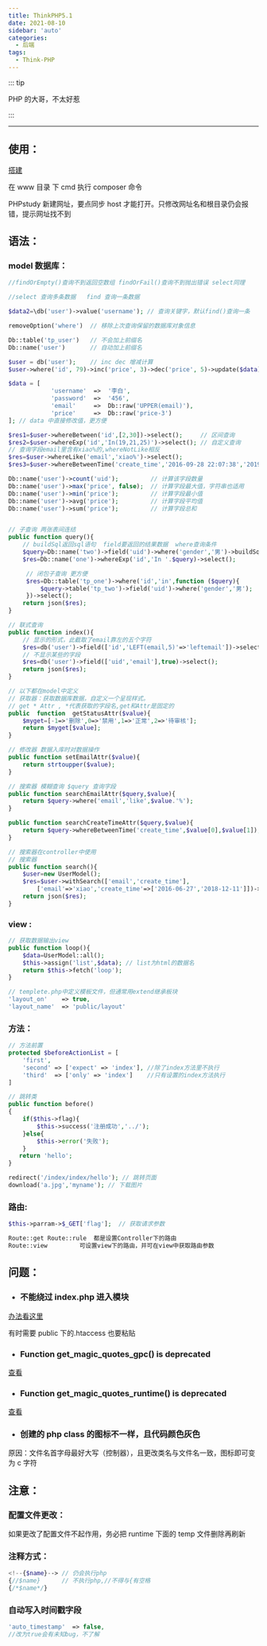 ```yaml
---
title: ThinkPHP5.1
date: 2021-08-10
sidebar: 'auto'
categories:
  - 后端
tags:
  - Think-PHP
---
```


::: tip

PHP 的大哥，不太好惹

:::

<!-- more -->

---

## 使用：

[搭建](https://www.kancloud.cn/manual/thinkphp5_1/353948)

在 www 目录 下 cmd 执行 composer 命令

PHPstudy 新建网址，要点同步 host 才能打开。只修改网址名和根目录仍会报错，提示网址找不到

## 语法：

### model 数据库：

```php
//findOrEmpty()查询不到返回空数组 findOrFail()查询不到抛出错误 select同理

//select 查询多条数据   find 查询一条数据

$data2=\db('user')->value('username'); // 查询关键字，默认find()查询一条

removeOption('where')  // 移除上次查询保留的数据库对象信息

Db::table('tp_user')   // 不会加上前缀名
Db::name('user')	   // 自动加上前缀名

$user = db('user');	   // inc dec 增减计算
$user->where('id', 79)->inc('price', 3)->dec('price', 5)->update($data);

$data = [
            'username'  =>  '李白',
            'password'  =>  '456',
            'email'     =>  Db::raw('UPPER(email)'),
            'price'     =>  Db::raw('price-3')
]; // data 中直接修改值，更方便

$res1=$user->whereBetween('id',[2,30])->select();	  // 区间查询
$res2=$user->whereExp('id','In(19,21,25)')->select(); // 自定义查询
// 查询字段email里含有xiao%的,whereNotLike相反
$res=$user->whereLike('email','xiao%')->select();
$res3=$user->whereBetweenTime('create_time','2016-09-28 22:07:38','2019-09-20 22:01:42')->select(); // 时间区间查询

Db::name('user')->count('uid');			// 计算该字段数量
Db::name('user')->max('price', false);	// 计算字段最大值，字符串也适用
Db::name('user')->min('price');			// 计算字段最小值
Db::name('user')->avg('price');			// 计算字段平均值
Db::name('user')->sum('price');			// 计算字段总和


// 子查询 两张表间连结
public function query(){
    // buildSql返回sql语句  field要返回的结果数据  where查询条件
    $query=Db::name('two')->field('uid')->where('gender','男')->buildSql();
    $res=Db::name('one')->whereExp('id','In '.$query)->select();

     // 闭包子查询 更方便
     $res=Db::table('tp_one')->where('id','in',function ($query){
         $query->table('tp_two')->field('uid')->where('gender','男');
     })->select();
    return json($res);
}

// 联式查询
public function index(){
    // 显示的形式，此截取了email靠左的五个字符
    $res=db('user')->field(['id','LEFT(email,5)'=>'leftemail'])->select();
    // 不显示某些的字段
    $res=db('user')->field(['uid','email'],true)->select();
    return json($res);
}

// 以下都在model中定义
// 获取器：获取数据库数据，自定义一个呈现样式。
// get * Attr , *代表获取的字段名,get和Attr是固定的
public  function  getStatusAttr($value){
    $myget=[-1=>'删除',0=>'禁用',1=>'正常',2=>'待审核'];
    return $myget[$value];
}

// 修改器 数据入库时对数据操作
public function setEmailAttr($value){
    return strtoupper($value);
}

// 搜索器 模糊查询 $query 查询字段
public function searchEmailAttr($query,$value){
    return $query->where('email','like',$value.'%');
}

public function searchCreateTimeAttr($query,$value){
    return $query->whereBetweenTime('create_time',$value[0],$value[1]);
}

// 搜索器在controller中使用
// 搜索器
public function search(){
    $user=new UserModel();
    $res=$user->withSearch(['email','create_time'],
        ['email'=>'xiao','create_time'=>['2016-06-27','2018-12-11']])->select();
    return json($res);
}
```

### view :

```php
// 获取数据输出view
public function loop(){
    $data=UserModel::all();
    $this->assign('list',$data); // list为html的数据名
    return $this->fetch('loop');
}

// templete.php中定义模板文件，但通常用extend继承板块
'layout_on'    => true,
'layout_name'  => 'public/layout'
```

### 方法：

```php
// 方法前置
protected $beforeActionList = [
    'first',
    'second' => ['expect' => 'index'], //除了index方法里不执行
    'third'  => ['only' => 'index']    //只有设置的index方法执行
]

// 跳转类
public function before()
{
    if($this->flag){
        $this->success('注册成功','../');
    }else{
        $this->error('失败');
    }
   return 'hello';
}

redirect('/index/index/hello'); // 跳转页面
download('a.jpg','myname');	// 下载图片
```

### 路由:

```php
$this->parram->$_GET['flag'];  // 获取请求参数

Route::get Route::rule  都是设置Controller下的路由
Route::view 		可设置view下的路由，并可在view中获取路由参数
```

## 问题：

- ### 不能绕过 index.php 进入模块

[办法看这里](https://blog.csdn.net/weixin_39918928/article/details/115239377)

有时需要 public 下的.htaccess 也要粘贴

- ### Function get_magic_quotes_gpc() is deprecated

[查看](http://www.thinkphp.cn/topic/7572.html)

- ### Function get_magic_quotes_runtime() is deprecated

[查看](https://blog.csdn.net/nstwolf/article/details/5806616)

- ### 创建的 php class 的图标不一样，且代码颜色灰色

原因：文件名首字母最好大写（控制器），且更改类名与文件名一致，图标即可变为 c 字符

## 注意：

### 配置文件更改：

如果更改了配置文件不起作用，务必把 runtime 下面的 temp 文件删除再刷新

### 注释方式：

```php
<!--{$name}--> // 仍会执行php
{//$name}	   // 不执行php,//不得与{有空格
{/*$name*/}
```

### 自动写入时间戳字段

```php
'auto_timestamp'  => false,
//改为true会有未知bug，不了解
```
